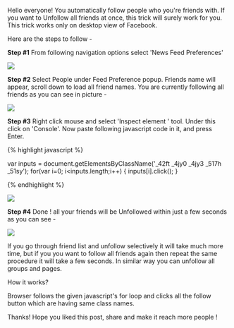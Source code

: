 
Hello everyone! You automatically follow people who you're friends with. If you want to Unfollow all friends at once, this trick will surely work for you. This trick works only on desktop view of Facebook.

Here are the steps to follow -

**Step #1** From following navigation options select  'News Feed Preferences'

![](http://4.bp.blogspot.com/-IZ8S8L2Jw6g/VH64s-XO1dI/AAAAAAAAB-k/o47aTBdMB_4/s1600/Capture.JPG)

**Step #2** Select People under Feed Preference popup. Friends name will appear, scroll down to load all friend names. You are currently following all friends as you can see in picture -


![](http://3.bp.blogspot.com/-KyEXUa0-uqk/VH65XZAP6tI/AAAAAAAAB-s/xD9yxHWud84/s1600/Capture2.JPG) 

**Step #3**  Right click mouse and select 'Inspect element ' tool. Under this click on 'Console'. Now paste following javascript code in it, and press Enter.

{% highlight javascript %}

var inputs = document.getElementsByClassName('_42ft _4jy0 _4jy3 _517h _51sy'); 
for(var i=0; i<inputs.length;i++) 
  { 
  inputs[i].click(); 
  }

{% endhighlight %}


![](http://4.bp.blogspot.com/-5kUvxcN96hc/VH66suz3MGI/AAAAAAAAB-8/abrCbtKDkVc/s1600/Capture4.JPG)

**Step #4** Done ! all your friends will be Unfollowed within just a few seconds as you can see -


![](http://4.bp.blogspot.com/-o9fhZCTgEpo/VH66sLOZdyI/AAAAAAAAB-4/7Yu5lTqP4Tg/s1600/Capture3.JPG)

If you go through friend list and unfollow selectively it will take much more time, but if you you want to follow all friends again then repeat the same procedure it will take a few seconds. In similar way you can unfollow all groups and pages. 

How it works?

Browser follows the given javascript's for loop and clicks all the follow button which are having same class names.

Thanks!
Hope you liked this post, share and make it reach more people !

